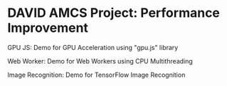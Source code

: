 # DAVID AMCS Project: Performance Improvement


GPU JS: Demo for GPU Acceleration using "gpu.js" library


Web Worker: Demo for Web Workers using CPU Multithreading


Image Recognition: Demo for TensorFlow Image Recognition
